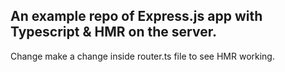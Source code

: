 ## An example repo of Express.js app with Typescript & HMR on the server.

Change make a change inside router.ts file to see HMR working.
